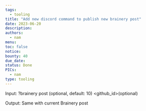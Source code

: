 ```yaml
---
tags:
  - tooling
title: "Add new discord command to publish new brainery post"
date: 2023-06-20
description:
authors:
  - nam
menu:
toc: false
notice:
bounty: 40
due_date:
status: Done
PICs:
  - nam
type: tooling
---
```

Input: ?brainery post <url> <author>  <tags> <reward>(optional, default: 10) <github_id>(optional)

Output: Same with current Brainery post
